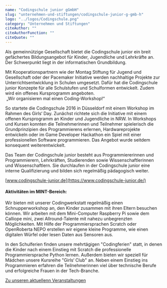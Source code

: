 ```yaml
---
name: "Codingschule junior gGmbH"
slug: "unternehmen-und-stiftungen/codingschule-junior-g-gmb-h"
logo: "../logos/Codingschule.png"
category: "Unternehmen und Stiftungen"
citeAuthor: ""
citeAuthorFunction: ""
citeQuote: ""
---
```


Als gemeinnützige Gesellschaft bietet die Codingschule junior ein breit gefächertes Bildungsangebot für Kinder, Jugendliche und Lehrkräfte an. Der Schwerpunkt liegt in der informatischen Grundbildung.

Mit Kooperationspartnern wie der Montag Stiftung für Jugend und Gesellschaft oder der Pacemaker Initiative werden nachhaltige Projekte zur Unterrichtsentwicklung in Schulen umgesetzt. Dafür hat die Codingschule junior Konzepte für alle Schulstufen und Schulformen entwickelt. Zudem wird ein offenes Kursprogramm angeboten.  
 „Wir organisieren mal einen Coding-Workshop!“

So startete die Codingschule 2016 in Düsseldorf mit einem Workshop im Rahmen des Girls‘ Day. Zunächst richtete sich die Initiative mit einem offenen Kursprogramm an Kinder und Jugendliche in NRW. In Workshops und Kursen konnten die Teilnehmerinnen und Teilnehmer spielerisch die Grundprinzipien des Programmierens erlernen, Hardwareprojekte entwickeln oder im Game Developer Hackathon ein Spiel mit einer professionellen Software programmieren. Das Angebot wurde seitdem konsequent weiterentwickelt.

Das Team der Codingschule junior besteht aus Programmiererinnen und Programmierern, Lehrkräften, Studierenden sowie Wissenschaftlerinnen und Wissenschaftlern. Sie durchlaufen in der Codingschule junior eine interne Qualifizierung und bilden sich regelmäßig pädagogisch weiter.

[www.codingschule-junior.de](https://www.codingschule-junior.de/)

#### Aktivitäten im MINT-Bereich:

Wir bieten mit unserer Codingwerkstatt regelmäßig einen Schnupperworkshop an, den Kinder zusammen mit ihren Eltern besuchen können. Wir arbeiten mit dem Mini-Computer Raspberry Pi sowie dem Calliope mini, zwei Allround-Talente mit nahezu unbegrenzten Möglichkeiten. Mit Hilfe der Programmiersprachen Scratch oder OpenRoberta NEPO erstellen wir eigene kleine Programme, wie einen digitalen Würfel oder lesen Daten aus Sensoren aus.

In den Schulferien finden unsere mehrtägigen "Codingferien" statt, in denen die Kinder nach einem Einstieg mit Scratch die professionelle Programmiersprache Python lernen. Außerdem bieten wir speziell für Mädchen unsere Kursreihe "Girls‘ Club" an. Neben einem Einstieg ins Programmieren erfahren die Teilnehmerinnen viel über technische Berufe und erfolgreiche Frauen in der Tech-Branche.

[Zu unseren aktuellenn Veranstaltungen](https://www.codingschule-junior.de/kursprogramm)
